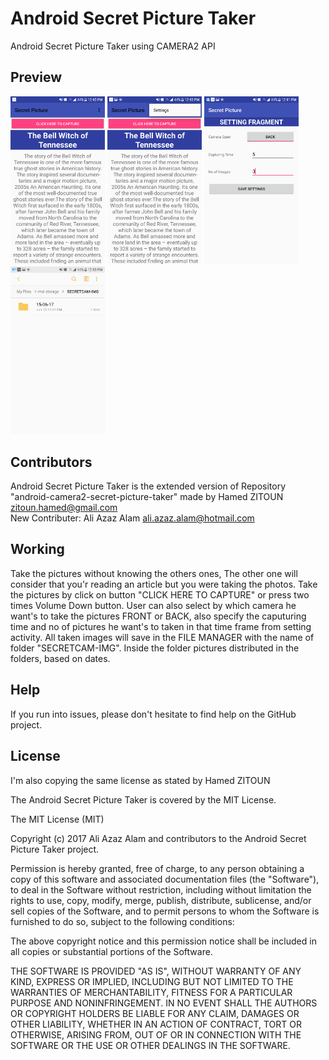 # Android Secret Picture Taker
Android Secret Picture Taker using CAMERA2 API
## Preview
<img src="images/1.png" alt="Main Activity" width="30%">
<img src="images/2.png" alt="Setting Option" width="30%">
<img src="images/3.png" alt="Setting Tab" width="30%">
<img src="images/4.png" alt="File Manager folder" width="30%">

## Contributors

Android Secret Picture Taker is the extended version of Repository "android-camera2-secret-picture-taker" made by Hamed ZITOUN <zitoun.hamed@gmail.com>
<br>New Contributer: Ali Azaz Alam <ali.azaz.alam@hotmail.com>

## Working

Take the pictures without knowing the others ones, The other one will consider that you'r reading an article but you were taking the photos. Take the pictures by click on button "CLICK HERE TO CAPTURE" or press two times Volume Down button. User can also select by which camera he want's to take the pictures FRONT or BACK, also specify the caputuring time and no of pictures he want's to taken in that time frame from setting activity. All taken images will save in the FILE MANAGER with the name of folder "SECRETCAM-IMG". Inside the folder pictures distributed in the folders, based on dates.

## Help

If you run into issues, please don't hesitate to find help on the GitHub project.

## License

I'm also copying the same license as stated by Hamed ZITOUN

The Android Secret Picture Taker is covered by the MIT License.

The MIT License (MIT)

Copyright (c) 2017 Ali Azaz Alam and contributors to the Android Secret Picture Taker project.

Permission is hereby granted, free of charge, to any person obtaining a copy of this software and associated documentation files (the "Software"), to deal in the Software without restriction, including without limitation the rights to use, copy, modify, merge, publish, distribute, sublicense, and/or sell copies of the Software, and to permit persons to whom the Software is furnished to do so, subject to the following conditions:

The above copyright notice and this permission notice shall be included in all copies or substantial portions of the Software.

THE SOFTWARE IS PROVIDED "AS IS", WITHOUT WARRANTY OF ANY KIND, EXPRESS OR IMPLIED, INCLUDING BUT NOT LIMITED TO THE WARRANTIES OF MERCHANTABILITY, FITNESS FOR A PARTICULAR PURPOSE AND NONINFRINGEMENT. IN NO EVENT SHALL THE AUTHORS OR COPYRIGHT HOLDERS BE LIABLE FOR ANY CLAIM, DAMAGES OR OTHER LIABILITY, WHETHER IN AN ACTION OF CONTRACT, TORT OR OTHERWISE, ARISING FROM, OUT OF OR IN CONNECTION WITH THE SOFTWARE OR THE USE OR OTHER DEALINGS IN THE SOFTWARE.
